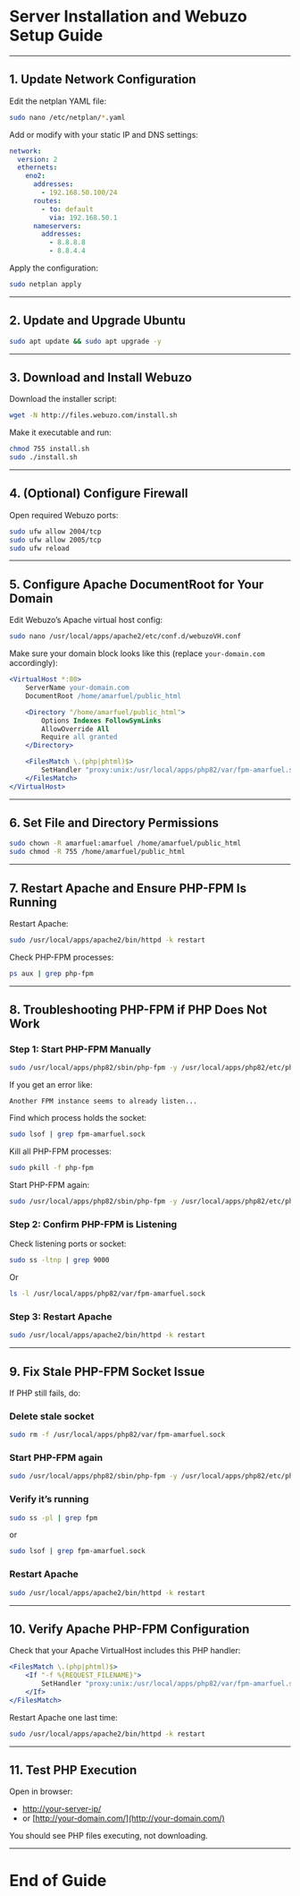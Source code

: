 # Server Installation and Webuzo Setup Guide

---

## 1. Update Network Configuration

Edit the netplan YAML file:

```bash
sudo nano /etc/netplan/*.yaml
```

Add or modify with your static IP and DNS settings:

```yaml
network:
  version: 2
  ethernets:
    eno2:
      addresses:
        - 192.168.50.100/24
      routes:
        - to: default
          via: 192.168.50.1
      nameservers:
        addresses:
          - 8.8.8.8
          - 8.8.4.4
```

Apply the configuration:

```bash
sudo netplan apply
```

---

## 2. Update and Upgrade Ubuntu

```bash
sudo apt update && sudo apt upgrade -y
```

---

## 3. Download and Install Webuzo

Download the installer script:

```bash
wget -N http://files.webuzo.com/install.sh
```

Make it executable and run:

```bash
chmod 755 install.sh
sudo ./install.sh
```

---

## 4. (Optional) Configure Firewall

Open required Webuzo ports:

```bash
sudo ufw allow 2004/tcp
sudo ufw allow 2005/tcp
sudo ufw reload
```

---

## 5. Configure Apache DocumentRoot for Your Domain

Edit Webuzo’s Apache virtual host config:

```bash
sudo nano /usr/local/apps/apache2/etc/conf.d/webuzoVH.conf
```

Make sure your domain block looks like this (replace `your-domain.com` accordingly):

```apache
<VirtualHost *:80>
    ServerName your-domain.com
    DocumentRoot /home/amarfuel/public_html

    <Directory "/home/amarfuel/public_html">
        Options Indexes FollowSymLinks
        AllowOverride All
        Require all granted
    </Directory>

    <FilesMatch \.(php|phtml)$>
        SetHandler "proxy:unix:/usr/local/apps/php82/var/fpm-amarfuel.sock|fcgi://localhost"
    </FilesMatch>
</VirtualHost>
```

---

## 6. Set File and Directory Permissions

```bash
sudo chown -R amarfuel:amarfuel /home/amarfuel/public_html
sudo chmod -R 755 /home/amarfuel/public_html
```

---

## 7. Restart Apache and Ensure PHP-FPM Is Running

Restart Apache:

```bash
sudo /usr/local/apps/apache2/bin/httpd -k restart
```

Check PHP-FPM processes:

```bash
ps aux | grep php-fpm
```

---

## 8. Troubleshooting PHP-FPM if PHP Does Not Work

### Step 1: Start PHP-FPM Manually

```bash
sudo /usr/local/apps/php82/sbin/php-fpm -y /usr/local/apps/php82/etc/php-fpm.conf
```

If you get an error like:

```
Another FPM instance seems to already listen...
```

Find which process holds the socket:

```bash
sudo lsof | grep fpm-amarfuel.sock
```

Kill all PHP-FPM processes:

```bash
sudo pkill -f php-fpm
```

Start PHP-FPM again:

```bash
sudo /usr/local/apps/php82/sbin/php-fpm -y /usr/local/apps/php82/etc/php-fpm.conf
```

### Step 2: Confirm PHP-FPM is Listening

Check listening ports or socket:

```bash
sudo ss -ltnp | grep 9000
```

Or

```bash
ls -l /usr/local/apps/php82/var/fpm-amarfuel.sock
```

### Step 3: Restart Apache

```bash
sudo /usr/local/apps/apache2/bin/httpd -k restart
```

---

## 9. Fix Stale PHP-FPM Socket Issue

If PHP still fails, do:

### Delete stale socket

```bash
sudo rm -f /usr/local/apps/php82/var/fpm-amarfuel.sock
```

### Start PHP-FPM again

```bash
sudo /usr/local/apps/php82/sbin/php-fpm -y /usr/local/apps/php82/etc/php-fpm.conf
```

### Verify it’s running

```bash
sudo ss -pl | grep fpm
```

or

```bash
sudo lsof | grep fpm-amarfuel.sock
```

### Restart Apache

```bash
sudo /usr/local/apps/apache2/bin/httpd -k restart
```

---

## 10. Verify Apache PHP-FPM Configuration

Check that your Apache VirtualHost includes this PHP handler:

```apache
<FilesMatch \.(php|phtml)$>
    <If "-f %{REQUEST_FILENAME}">
        SetHandler "proxy:unix:/usr/local/apps/php82/var/fpm-amarfuel.sock|fcgi://localhost"
    </If>
</FilesMatch>
```

Restart Apache one last time:

```bash
sudo /usr/local/apps/apache2/bin/httpd -k restart
```

---

## 11. Test PHP Execution

Open in browser:

* [http://your-server-ip/](http://your-server-ip/)
* or [http://your-domain.com/](http://your-domain.com/)

You should see PHP files executing, not downloading.

---

# End of Guide
